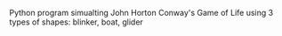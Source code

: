 Python program simualting John Horton Conway's Game of Life using 3 types of shapes: blinker, boat, glider
